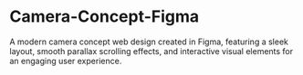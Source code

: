 # Camera-Concept-Figma
A modern camera concept web design created in Figma, featuring a sleek layout, smooth parallax scrolling effects, and interactive visual elements for an engaging user experience.
